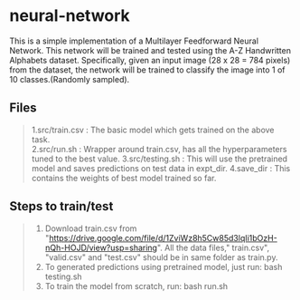 # neural-network

This is a simple implementation of a Multilayer Feedforward Neural Network. This network will be trained and
tested using the A-Z Handwritten Alphabets dataset. Specifically, given an input image
(28 x 28 = 784 pixels) from the dataset, the network will be trained to classify the image
into 1 of 10 classes.(Randomly sampled). 

## Files
> 1.src/train.csv : The basic model which gets trained on the above task. <br/>
> 2.src/run.sh : Wrapper around train.csv, has all the hyperparameters tuned to the best value.
> 3.src/testing.sh : This will use the pretrained model and saves predictions on test data in expt_dir.
> 4.save_dir : This contains the weights of best model trained so far.

## Steps to train/test
> 1. Download train.csv from "https://drive.google.com/file/d/1ZviWz8h5Cw85d3lqIi1bOzH-nQh-HOJD/view?usp=sharing". All the data files," train.csv", "valid.csv" and "test.csv" should be in same folder as train.py.
> 2. To generated predictions using pretrained model, just run:
    bash testing.sh
> 3. To train the model from scratch, run:
    bash run.sh

